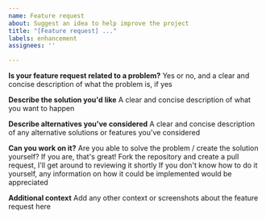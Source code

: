 ```yaml
---
name: Feature request
about: Suggest an idea to help improve the project
title: "[Feature request] ..."
labels: enhancement
assignees: ''

---
```


**Is your feature request related to a problem?**
Yes or no, and a clear and concise description of what the problem is, if yes

**Describe the solution you'd like**
A clear and concise description of what you want to happen

**Describe alternatives you've considered**
A clear and concise description of any alternative solutions or features you've considered

**Can you work on it?**
Are you able to solve the problem / create the solution yourself? If you are, that's great! Fork the repository and create a pull request, I'll get around to reviewing it shortly
If you don't know how to do it yourself, any information on how it could be implemented would be appreciated

**Additional context**
Add any other context or screenshots about the feature request here
